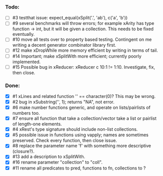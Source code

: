 
### Todo:

- [ ] #3 testthat issue: expect_equal(xSplit('.', 'ab'), c('a', 'b'))
- [ ] #9 several benchmarks will throw errors; for example xArity has type function -> int, but it will be given a collection. This needs to be fixed eventually.
- [ ] #10 move all tests over to property based testing. Contingent on me writing a decent generator combinator library first.
- [ ] #12 make xDropWhile more memory efficient by writing in terms of tail.
- [ ] #14 Important; make xSplitWith more efficient; currently poorly implemented.
- [ ] #15 Possible bug in xReducer: xReducer c 10:1 != 1:10. Investigate, fix, then close.

### Done:

- [x] #1 xLines and related function '' == character(0)? This may be wrong.
- [x] #2 bug in xSubstring('', 1); returns "NA", not error.
- [x] #6 make number functions generic, and operate on lists/pairlists of numbers too.
- [x] #7 ensure all function that take a collection/vector take a list or pairlist of length-one elements.
- [x] #4 xRest's type signature should include non-list collections.
- [x] #5 possible issue in functions using vapply; names are sometimes preserved. Check every function, then close issue.
- [x] #8 replace the parameter name 'f' with something more descriptive (closure?).
- [x] #13 add a description to xSplitWith.
- [x] #16 rename parameter "collection" to "coll".
- [x] #11 rename all predicates to pred, functions to fn, collections to ?
